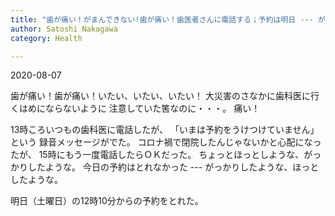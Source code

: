 ```yaml
---
title: "歯が痛い！がまんできない!歯が痛い！歯医者さんに電話する；予約は明日 --- がっかりしたような、ほっとしたような"
author: Satoshi Nakagawa
category: Health

---
```


2020-08-07

 歯が痛い！歯が痛い！いたい、いたい、いたい！
大災害のさなかに歯科医に行くはめにならないように
注意していた筈なのに・・・。
痛い！

 13時ころいつもの歯科医に電話したが、
「いまは予約をうけつけていません」という
録音メッセージがでた。
コロナ禍で閉院したんじゃないかと心配になったが、
15時にもう一度電話したらＯＫだった。
ちょっとほっとしような、がっかりしたような。
今日の予約はとれなかった ---
がっかりしたような、ほっとしたような。

 明日（土曜日）の12時10分からの予約をとれた。

